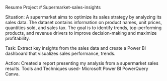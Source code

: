 Resume Project # Supermarket-sales-insights

Situation:
A supermarket aims to optimize its sales strategy by analyzing its sales data. The dataset contains information on product names, unit prices, quantities sold, and sales tax. The goal is to identify trends, top-performing products, and revenue drivers to improve decision-making and maximize profitability.

Task:
Extract key insights from the sales data and create a Power BI dashboard that visualizes sales performance, trends.

Action:
Created a report presenting my analysis from a supermarket sales results. Tools and Techniques used- Microsoft Power BI PowerQuery Canva.

